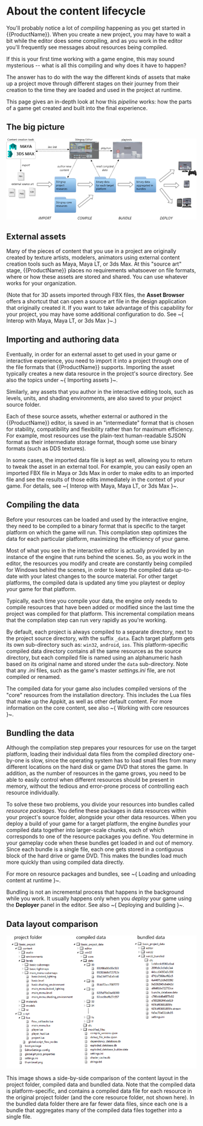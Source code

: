 # About the content lifecycle

You'll probably notice a lot of *compiling* happening as you get started in {{ProductName}}. When you create a new project, you may have to wait a bit while the editor does some compiling, and as you work in the editor you'll frequently see messages about resources being compiled.

If this is your first time working with a game engine, this may sound mysterious -- what is all this compiling and why does it have to happen?

The answer has to do with the way the different kinds of assets that make up a project move through different stages on their journey from their creation to the time they are loaded and used in the project at runtime.

This page gives an in-depth look at how this *pipeline* works: how the parts of a game get created and built into the final experience.

## The big picture

![The content lifecyle](../images/content_lifecycle.png)

## External assets

Many of the pieces of content that you use in a project are originally created by texture artists, modelers, animators using external content creation tools such as Maya, Maya LT, or 3ds Max. At this "source art" stage, {{ProductName}} places no requirements whatsoever on file formats, where or how these assets are stored and shared. You can use whatever works for your organization.

(Note that for 3D assets imported through FBX files, the **Asset Browser** offers a shortcut that can open a source art file in the design application that originally created it. If you want to take advantage of this capability for your project, you may have some additional configuration to do. See ~{ Interop with Maya, Maya LT, or 3ds Max }~.)

## Importing and authoring data

Eventually, in order for an external asset to get used in your game or interactive experience, you need to import it into a project through one of the file formats that {{ProductName}} supports. Importing the asset typically creates a new data resource in the project's source directory. See also the topics under ~{ Importing assets }~.

Similarly, any assets that you author in the interactive editing tools, such as levels, units, and shading environments, are also saved to your project source folder.

Each of these source assets, whether external or authored in the {{ProductName}} editor, is saved in an "intermediate" format that is chosen for stability, compatibility and flexibility rather than for maximum efficiency. For example, most resources use the plain-text human-readable SJSON format as their intermediate storage format, though some use binary formats (such as DDS textures).

In some cases, the imported data file is kept as well, allowing you to return to tweak the asset in an external tool. For example, you can easily open an imported FBX file in Maya or 3ds Max in order to make edits to an imported file and see the results of those edits immediately in the context of your game. For details, see ~{ Interop with Maya, Maya LT, or 3ds Max }~.

## Compiling the data

Before your resources can be loaded and used by the interactive engine, they need to be compiled to a binary format that is specific to the target platform on which the game will run. This compilation step optimizes the data for each particular platform, maximizing the efficiency of your game.

Most of what you see in the interactive editor is actually provided by an instance of the engine that runs behind the scenes. So, as you work in the editor, the resources you modify and create are constantly being compiled for Windows behind the scenes, in order to keep the compiled data up-to-date with your latest changes to the source material. For other target platforms, the compiled data is updated any time you playtest or deploy your game for that platform.

Typically, each time you compile your data, the engine only needs to compile resources that have been added or modified since the last time the project was compiled for that platform. This incremental compilation means that the compilation step can run very rapidly as you're working.

By default, each project is always compiled to a separate directory, next to the project source directory, with the suffix `_data`. Each target platform gets its own sub-directory such as: `win32`, `android`, `ios`. This platform-specific compiled data directory contains all the same resources as the source directory, but each compiled file is named using an alphanumeric hash based on its original name and stored under the `data` sub-directory. Note that any *.ini* files, such as the game's master *settings.ini* file, are not compiled or renamed.

The compiled data for your game also includes compiled versions of the "core" resources from the installation directory. This includes the Lua files that make up the Appkit, as well as other default content. For more information on the core content, see also ~{ Working with core resources }~.

## Bundling the data

Although the compilation step prepares your resources for use on the target platform, loading their individual data files from the compiled directory one-by-one is slow, since the operating system has to load small files from many different locations on the hard disk or game DVD that stores the game. In addition, as the number of resources in the game grows, you need to be able to easily control when different resources should be present in memory, without the tedious and error-prone process of controlling each resource individually.

To solve these two problems, you divide your resources into bundles called *resource packages*. You define these packages in data resources within your project's source folder, alongside your other data resources. When you deploy a build of your game for a target platform, the engine *bundles* your compiled data together into larger-scale chunks, each of which corresponds to one of the resource packages you define. You determine in your gameplay code when these bundles get loaded in and out of memory. Since each bundle is a single file, each one gets stored in a contiguous block of the hard drive or game DVD. This makes the bundles load much more quickly than using compiled data directly.

For more on resource packages and bundles, see ~{ Loading and unloading content at runtime }~.

Bundling is not an incremental process that happens in the background while you work. It usually happens only when you *deploy* your game using the **Deployer** panel in the editor. See also ~{ Deploying and building }~.

## Data layout comparison

![Side-by-side data folder comparison](../images/content_lifecycle_folders.png)

This image shows a side-by-side comparison of the content layout in the project folder, compiled data and bundled data. Note that the compiled data is platform-specific, and contains a compiled data file for each resource in the original project folder (and the core resource folder, not shown here). In the bundled data folder there are far fewer data files, since each one is a bundle that aggregates many of the compiled data files together into a single file.
